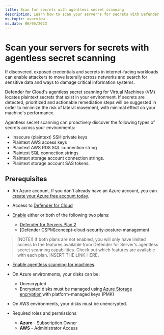 ```yaml
---
title: Scan for secrets with agentless secret scanning
description: Learn how to scan your server's for secrets with Defender for Server's agentless secret scanning.
ms.topic: overview
ms.date: 06/06/2023
---
```


# Scan your servers for secrets with agentless secret scanning

If discovered, exposed credentials and secrets in internet-facing workloads can enable attackers to move laterally across networks and search for sensitive data and ways to damage critical information systems.

Defender for Cloud's agentless secret scanning for Virtual Machines (VM) locates plaintext secrets that exist in your environment. If secrets are detected, prioritized and actionable remediation steps will be suggested in order to minimize the risk of lateral movement, with minimal effect on your machine's performance.

Agentless secret scanning can proactively discover the following types of secrets across your environments:
- Insecure (plaintext) SSH private keys 
- Plaintext AWS access keys
- Plaintext AWS RDS SQL connection string
- Plaintext SQL connection strings
- Plaintext storage account connection strings.  
- Plaintext storage account SAS tokens.

## Prerequisites

- An Azure account. If you don't already have an Azure account, you can [create your Azure free account today](https://azure.microsoft.com/free/).

- Access to [Defender for Cloud](get-started.md)

- [Enable](enable-enhanced-security.md#enable-defender-plans-to-get-the-enhanced-security-features) either or both of the following two plans: 
    - [Defender for Servers Plan 2](plan-defender-for-servers-select-plan.md#plan-features)
    - [Defender CSPM]concept-cloud-security-posture-management

> [NOTE!]
> If both plans are not enabled, you will only have limited access to the features available from Defender for Server's agentless secret scanning capabilities. Check out which features are available with each plan. INSERT THE LINK HERE.

- [Enable agentless scanning for machines](enable-vulnerability-assessment-agentless.md#enabling-agentless-scanning-for-machines).

- On Azure environments, your disks can be:
    - Unencrypted 
    - Encrypted disks must be managed using [Azure Storage encryption](../virtual-machines/disk-encryption.md) with platform-managed keys (PMK)

- On AWS environments, your disks must be unencrypted.

- Required roles and permissions:
    - **Azure** - Subscription Owner
    - **AWS** - Administrator Access

